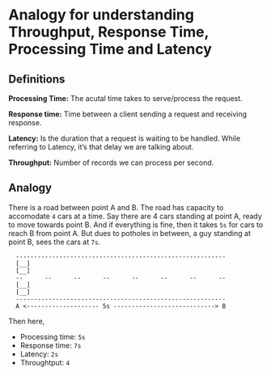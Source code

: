 # Analogy for understanding Throughput, Response Time, Processing Time and Latency


## Definitions

**Processing Time:** The acutal time takes to serve/process the request.

**Response time:** Time between a client sending a request and receiving response.

**Latency:** Is the duration that a request is waiting to be handled.  While referring to Latency, it’s that delay we are talking about.

**Throughput:** Number of records we can process per second.  


## Analogy

There is a road between point A and B. The road has capacity to accomodate `4` cars at a time. Say there are 4 cars standing at point A, ready to move towards point B. And if everything is fine, then it takes `5s` for cars to reach B from point A. But dues to potholes in between, a guy standing at point B, sees the cars at `7s`.

```
  ----------------------------------------------------------
  [__]
  [__]
  --      --      --      --      --      --      --      --
  [__]
  [__]
  ---------------------------------------------------------- 
  A <-------------------- 5s ----------------------------> B

```

Then here, 

- Processing time: `5s`
- Response time: `7s`
- Latency: `2s`
- Throughtput: `4`

